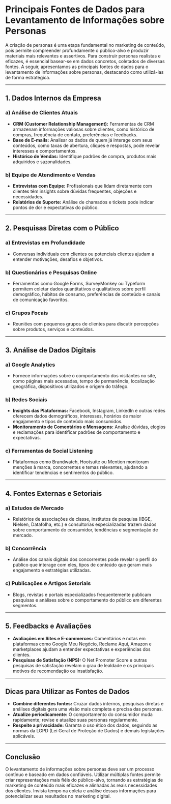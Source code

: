 
# Principais Fontes de Dados para Levantamento de Informações sobre Personas

A criação de personas é uma etapa fundamental no marketing de conteúdo, pois permite compreender profundamente o público-alvo e produzir materiais mais relevantes e assertivos. Para construir personas realistas e eficazes, é essencial basear-se em dados concretos, coletados de diversas fontes. A seguir, apresentamos as principais fontes de dados para o levantamento de informações sobre personas, destacando como utilizá-las de forma estratégica.

---

## 1. **Dados Internos da Empresa**

### a) **Análise de Clientes Atuais**
- **CRM (Customer Relationship Management):** Ferramentas de CRM armazenam informações valiosas sobre clientes, como histórico de compras, frequência de contato, preferências e feedbacks.
- **Base de E-mails:** Analisar os dados de quem já interage com seus conteúdos, como taxas de abertura, cliques e respostas, pode revelar interesses e comportamentos.
- **Histórico de Vendas:** Identifique padrões de compra, produtos mais adquiridos e sazonalidades.

### b) **Equipe de Atendimento e Vendas**
- **Entrevistas com Equipe:** Profissionais que lidam diretamente com clientes têm insights sobre dúvidas frequentes, objeções e necessidades.
- **Relatórios de Suporte:** Análise de chamados e tickets pode indicar pontos de dor e expectativas do público.

---

## 2. **Pesquisas Diretas com o Público**

### a) **Entrevistas em Profundidade**
- Conversas individuais com clientes ou potenciais clientes ajudam a entender motivações, desafios e objetivos.

### b) **Questionários e Pesquisas Online**
- Ferramentas como Google Forms, SurveyMonkey ou Typeform permitem coletar dados quantitativos e qualitativos sobre perfil demográfico, hábitos de consumo, preferências de conteúdo e canais de comunicação favoritos.

### c) **Grupos Focais**
- Reuniões com pequenos grupos de clientes para discutir percepções sobre produtos, serviços e conteúdos.

---

## 3. **Análise de Dados Digitais**

### a) **Google Analytics**
- Fornece informações sobre o comportamento dos visitantes no site, como páginas mais acessadas, tempo de permanência, localização geográfica, dispositivos utilizados e origem do tráfego.

### b) **Redes Sociais**
- **Insights das Plataformas:** Facebook, Instagram, LinkedIn e outras redes oferecem dados demográficos, interesses, horários de maior engajamento e tipos de conteúdo mais consumidos.
- **Monitoramento de Comentários e Mensagens:** Analise dúvidas, elogios e reclamações para identificar padrões de comportamento e expectativas.

### c) **Ferramentas de Social Listening**
- Plataformas como Brandwatch, Hootsuite ou Mention monitoram menções à marca, concorrentes e temas relevantes, ajudando a identificar tendências e sentimentos do público.

---

## 4. **Fontes Externas e Setoriais**

### a) **Estudos de Mercado**
- Relatórios de associações de classe, institutos de pesquisa (IBGE, Nielsen, Datafolha, etc.) e consultorias especializadas trazem dados sobre comportamento do consumidor, tendências e segmentação de mercado.

### b) **Concorrência**
- Análise dos canais digitais dos concorrentes pode revelar o perfil do público que interage com eles, tipos de conteúdo que geram mais engajamento e estratégias utilizadas.

### c) **Publicações e Artigos Setoriais**
- Blogs, revistas e portais especializados frequentemente publicam pesquisas e análises sobre o comportamento do público em diferentes segmentos.

---

## 5. **Feedbacks e Avaliações**

- **Avaliações em Sites e E-commerces:** Comentários e notas em plataformas como Google Meu Negócio, Reclame Aqui, Amazon e marketplaces ajudam a entender expectativas e experiências dos clientes.
- **Pesquisas de Satisfação (NPS):** O Net Promoter Score e outras pesquisas de satisfação revelam o grau de lealdade e os principais motivos de recomendação ou insatisfação.

---

## **Dicas para Utilizar as Fontes de Dados**

- **Combine diferentes fontes:** Cruzar dados internos, pesquisas diretas e análises digitais gera uma visão mais completa e precisa das personas.
- **Atualize periodicamente:** O comportamento do consumidor muda rapidamente; revise e atualize suas personas regularmente.
- **Respeite a privacidade:** Garanta o uso ético dos dados, seguindo as normas da LGPD (Lei Geral de Proteção de Dados) e demais legislações aplicáveis.

---

## **Conclusão**

O levantamento de informações sobre personas deve ser um processo contínuo e baseado em dados confiáveis. Utilizar múltiplas fontes permite criar representações mais fiéis do público-alvo, tornando as estratégias de marketing de conteúdo mais eficazes e alinhadas às reais necessidades dos clientes. Invista tempo na coleta e análise dessas informações para potencializar seus resultados no marketing digital.
```

